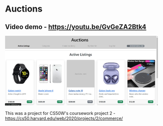 # Auctions

## Video demo - https://youtu.be/GvGeZA2Btk4

![Home page](commerce/auctions/static/auctions/home.jpg 'Home page')

This was a project for CS50W's coursework project 2 - https://cs50.harvard.edu/web/2020/projects/2/commerce/
